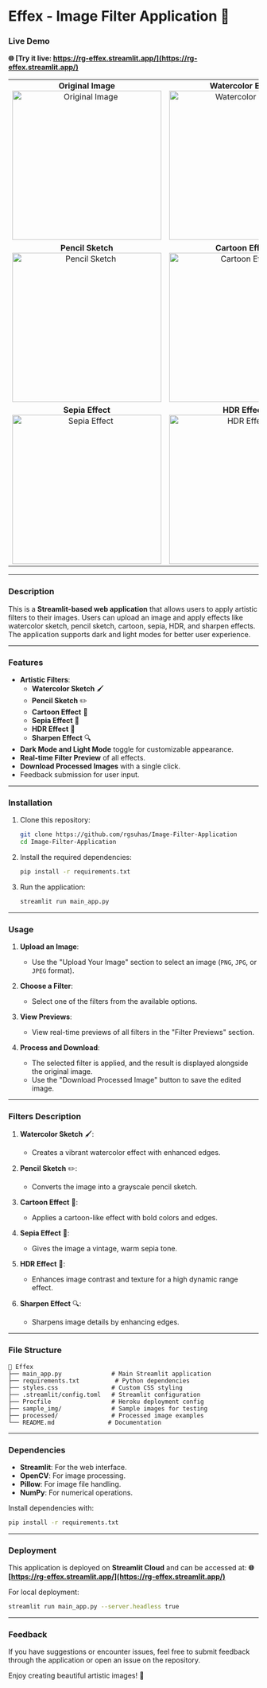 # Effex - Image Filter Application 🎨

### Live Demo
**🌐 [Try it live: https://rg-effex.streamlit.app/](https://rg-effex.streamlit.app/)**

<div align="center">
  <table>
    <tr>
      <td align="center">
        <strong>Original Image</strong><br/>
        <img src="sample_img/download.jpg" width="300" alt="Original Image"/>
      </td>
      <td align="center">
        <strong>Watercolor Effect</strong><br/>
        <img src="processed/portrait_man_watersketch.jpg" width="300" alt="Watercolor Effect"/>
      </td>
    </tr>
    <tr>
      <td align="center">
        <strong>Pencil Sketch</strong><br/>
        <img src="processed/man_portarit_pencilsketch.jpg" width="300" alt="Pencil Sketch"/>
      </td>
      <td align="center">
        <strong>Cartoon Effect</strong><br/>
        <img src="processed/man_portarit_cartooneff.jpg" width="300" alt="Cartoon Effect"/>
      </td>
    </tr>
    <tr>
      <td align="center">
        <strong>Sepia Effect</strong><br/>
        <img src="processed/portrait_man_sepia.jpg" width="300" alt="Sepia Effect"/>
      </td>
      <td align="center">
        <strong>HDR Effect</strong><br/>
        <img src="processed/hdr_man.jpg" width="300" alt="HDR Effect"/>
      </td>
    </tr>
  </table>
</div>

---

### Description
This is a **Streamlit-based web application** that allows users to apply artistic filters to their images. Users can upload an image and apply effects like watercolor sketch, pencil sketch, cartoon, sepia, HDR, and sharpen effects. The application supports dark and light modes for better user experience.

---

### Features
- **Artistic Filters**:
  - **Watercolor Sketch** 🖌️
  - **Pencil Sketch** ✏️
  - **Cartoon Effect** 🎨
  - **Sepia Effect** 📜
  - **HDR Effect** 🌄
  - **Sharpen Effect** 🔍
- **Dark Mode and Light Mode** toggle for customizable appearance.
- **Real-time Filter Preview** of all effects.
- **Download Processed Images** with a single click.
- Feedback submission for user input.

---

### Installation

1. Clone this repository:
   ```bash
   git clone https://github.com/rgsuhas/Image-Filter-Application
   cd Image-Filter-Application
   ```

2. Install the required dependencies:
   ```bash
   pip install -r requirements.txt
   ```

3. Run the application:
   ```bash
   streamlit run main_app.py
   ```

---

### Usage

1. **Upload an Image**:
   - Use the "Upload Your Image" section to select an image (`PNG`, `JPG`, or `JPEG` format).

2. **Choose a Filter**:
   - Select one of the filters from the available options.

3. **View Previews**:
   - View real-time previews of all filters in the "Filter Previews" section.

4. **Process and Download**:
   - The selected filter is applied, and the result is displayed alongside the original image.
   - Use the "Download Processed Image" button to save the edited image.

---

### Filters Description

1. **Watercolor Sketch** 🖌️:
   - Creates a vibrant watercolor effect with enhanced edges.

2. **Pencil Sketch** ✏️:
   - Converts the image into a grayscale pencil sketch.

3. **Cartoon Effect** 🎨:
   - Applies a cartoon-like effect with bold colors and edges.

4. **Sepia Effect** 📜:
   - Gives the image a vintage, warm sepia tone.

5. **HDR Effect** 🌄:
   - Enhances image contrast and texture for a high dynamic range effect.

6. **Sharpen Effect** 🔍:
   - Sharpens image details by enhancing edges.

---

### File Structure

```plaintext
📁 Effex
├── main_app.py              # Main Streamlit application
├── requirements.txt          # Python dependencies
├── styles.css               # Custom CSS styling
├── .streamlit/config.toml   # Streamlit configuration
├── Procfile                 # Heroku deployment config
├── sample_img/              # Sample images for testing
├── processed/               # Processed image examples
└── README.md               # Documentation
```

---

### Dependencies

- **Streamlit**: For the web interface.
- **OpenCV**: For image processing.
- **Pillow**: For image file handling.
- **NumPy**: For numerical operations.

Install dependencies with:
```bash
pip install -r requirements.txt
```

---

### Deployment

This application is deployed on **Streamlit Cloud** and can be accessed at:
**🌐 [https://rg-effex.streamlit.app/](https://rg-effex.streamlit.app/)**

For local deployment:
```bash
streamlit run main_app.py --server.headless true
```

---

### Feedback

If you have suggestions or encounter issues, feel free to submit feedback through the application or open an issue on the repository.

Enjoy creating beautiful artistic images! 🎨
